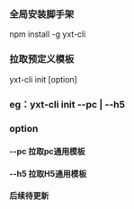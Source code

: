### 全局安装脚手架
npm install -g yxt-cli
### 拉取预定义模板
yxt-cli init [option]
### eg：yxt-cli init --pc | --h5

### option
#### --pc 拉取pc通用模板
#### --h5 拉取H5通用模板

#### 后续待更新